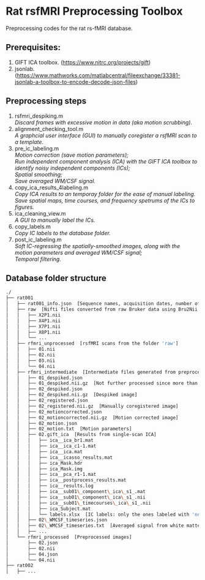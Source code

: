 # Rat rsfMRI Preprocessing Toolbox
Preprocessing codes for the rat rs-fMRI database. 

## Prerequisites:
1. GIFT ICA toolbox. (https://www.nitrc.org/projects/gift)
2. jsonlab. (https://www.mathworks.com/matlabcentral/fileexchange/33381-jsonlab-a-toolbox-to-encode-decode-json-files)

## Preprocessing steps
1. rsfmri_despiking.m  
*Discard frames with excessive motion in data (aka motion scrubbing).*
2. alignment\_checking\_tool.m  
*A graphcial user interface (GUI) to manually coregister a rsfMRI scan to a template.*
3. pre\_ic\_labeling.m  
*Motion correction (save motion parameters);*  
*Run independent component analysis (ICA) with the GIFT ICA toolbox to identify noisy independent components (ICs);*  
*Spatial smoothing;*  
*Save averaged WM/CSF signal.*  
4. copy\_ica\_results\_4labeling.m  
*Copy ICA results to an temporay folder for the ease of manual labeling.*  
*Save spatial maps, time courses, and frequency spetrums of the ICs to figures.*  
5. ica_cleaning_view.m  
*A GUI to manually label the ICs.*  
6. copy\_labels.m  
*Copy IC labels to the database folder.*  
7. post\_ic\_labeling.m  
*Soft IC-regressing the spatially-smoothed images, along with the motion parameters and averaged WM/CSF signal;*  
*Temporal filtering.*  

## Database folder structure
```bash
./
├── rat001
│   ├── rat001_info.json  [Sequence names, acquisition dates, number of frames, and corresponding names inside folders]
│   ├── raw  [Nifti files converted from raw Bruker data using Bru2Nii (https://github.com/neurolabusc/Bru2Nii)]
│   │   ├── X2P1.nii
│   │   ├── X4P1.nii
│   │   ├── X7P1.nii
│   │   ├── X8P1.nii
│   │   └── ...
│   ├── rfmri_unprocessed  [rsfMRI scans from the folder 'raw']
│   │   ├── 01.nii
│   │   ├── 02.nii
│   │   ├── 03.nii
│   │   └── 04.nii
│   ├── rfmri_intermediate  [Intermediate files generated from preprocessing] 
│   │   ├── 01_despiked.json
│   │   ├── 01_despiked.nii.gz  [Not further processed since more than 10% of the frames were motion-scrubbed]
│   │   ├── 02_despiked.json
│   │   ├── 02_despiked.nii.gz  [Despiked image] 
│   │   ├── 02_registered.json
│   │   ├── 02_registered.nii.gz  [Manually coregistered image] 
│   │   ├── 02_motioncorrected.json
│   │   ├── 02_motioncorrected.nii.gz  [Motion corrected image]
│   │   ├── 02_motion.json
│   │   ├── 02_motion.txt  [Motion parameters]
│   │   ├── 02.gift_ica  [Results from single-scan ICA]
│   │   │   ├── ica__ica_br1.mat
│   │   │   ├── ica__ica_c1-1.mat
│   │   │   ├── ica__ica.mat
│   │   │   ├── ica__icasso_results.mat
│   │   │   ├── ica_Mask.hdr
│   │   │   ├── ica_Mask.img
│   │   │   ├── ica__pca_r1-1.mat
│   │   │   ├── ica__postprocess_results.mat
│   │   │   ├── ica__results.log
│   │   │   ├── ica__sub01\_component\_ica\_s1_.mat
│   │   │   ├── ica__sub01\_component\_ica\_s1_.nii
│   │   │   ├── ica__sub01\_timecourses\_ica\_s1_.nii
│   │   │   ├── ica_Subject.mat
│   │   │   └── labels.xlsx  [IC labels: only the ones labeled with 'noise' were soft-regressed] 
│   │   ├── 02\_WMCSF_timeseries.json
│   │   ├── 02\_WMCSF_timeseries.txt  [Averaged signal from white matter and ventricle voxels]
│   │   ├── ...
│   └── rfmri_processed  [Preprocessed images]
│       ├── 02.json
│       ├── 02.nii
│       ├── 04.json
│       └── 04.nii
├── rat002
│   ├── ...
```
